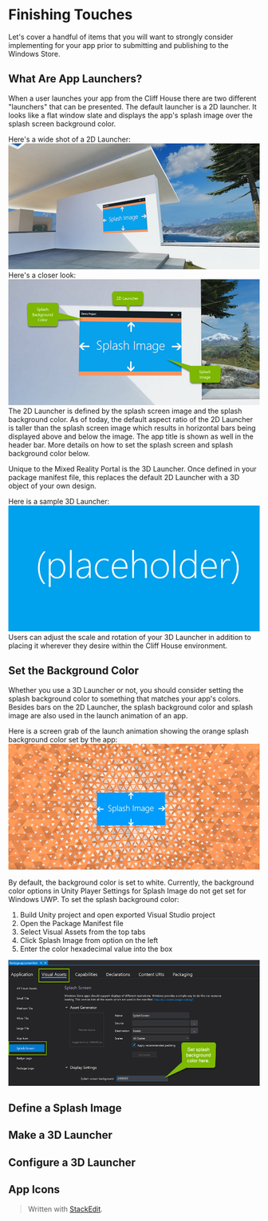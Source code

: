# Finishing Touches
Let's cover a handful of items that you will want to strongly consider implementing for your app prior to submitting and publishing to the Windows Store. 

## What Are App Launchers?
When a user launches your app from the Cliff House there are two different "launchers" that can be presented. The default launcher is a 2D launcher. It looks like a flat window slate and displays the app's splash image over the splash screen background color.

Here's a wide shot of a 2D Launcher:
![2D Launcher](https://raw.githubusercontent.com/ericahlstrom/Doc-Temp/master/images/4-2DLauncher.jpg)
Here's a closer look:
![2D Launcher](https://raw.githubusercontent.com/ericahlstrom/Doc-Temp/master/images/4-2DLauncher2.jpg)
The 2D Launcher is defined by the splash screen image and the splash background color. As of today, the default aspect ratio of the 2D Launcher is taller than the splash screen image which results in horizontal bars being displayed above and below the image. The app title is shown as well in the header bar. More details on how to set the splash screen and splash background color below.

Unique to the Mixed Reality Portal is the 3D Launcher. Once defined in your package manifest file, this replaces the default 2D Launcher with a 3D object of your own design.

Here is a sample 3D Launcher:
![Placeholder](https://raw.githubusercontent.com/ericahlstrom/Doc-Temp/master/images/Placeholder.jpg)
Users can adjust the scale and rotation of your 3D Launcher in addition to placing it wherever they desire within the Cliff House environment. 

## Set the Background Color
Whether you use a 3D Launcher or not, you should consider setting the splash background color to something that matches your app's colors. Besides bars on the 2D Launcher, the splash background color and splash image are also used in the launch animation of an app.

Here is a screen grab of the launch animation showing the orange splash background color set by the app:
![Background Color](https://raw.githubusercontent.com/ericahlstrom/Doc-Temp/master/images/4-BackgroundColor.jpg)

By default, the background color is set to white. Currently, the background color options in Unity Player Settings for Splash Image do not get set for Windows UWP. To set the splash background color:
 1. Build Unity project and open exported Visual Studio project
 2. Open the Package Manifest file
 3. Select Visual Assets from the top tabs
 4. Click Splash Image from option on the left
 5. Enter the color hexadecimal value into the box
 
![Set Background Color](https://raw.githubusercontent.com/ericahlstrom/Doc-Temp/master/images/4-SetBackgroundColor.jpg)

## Define a Splash Image

## Make a 3D Launcher

## Configure a 3D Launcher


## App Icons 


> Written with [StackEdit](https://stackedit.io/).
<!--stackedit_data:
eyJoaXN0b3J5IjpbNDY5MTczOTMyXX0=
-->